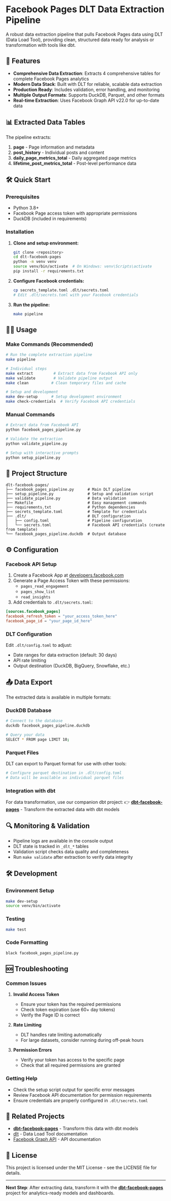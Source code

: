 # Facebook Pages DLT Data Extraction Pipeline

A robust data extraction pipeline that pulls Facebook Pages data using DLT (Data Load Tool), providing clean, structured data ready for analysis or transformation with tools like dbt.

## 🚀 Features

- **Comprehensive Data Extraction**: Extracts 4 comprehensive tables for complete Facebook Pages analytics
- **Modern Data Stack**: Built with DLT for reliable, scalable data extraction
- **Production Ready**: Includes validation, error handling, and monitoring
- **Multiple Output Formats**: Supports DuckDB, Parquet, and other formats
- **Real-time Extraction**: Uses Facebook Graph API v22.0 for up-to-date data

## 📊 Extracted Data Tables

The pipeline extracts:

1. **page** - Page information and metadata
2. **post_history** - Individual posts and content  
3. **daily_page_metrics_total** - Daily aggregated page metrics
4. **lifetime_post_metrics_total** - Post-level performance data

## 🛠 Quick Start

### Prerequisites

- Python 3.8+
- Facebook Page access token with appropriate permissions
- DuckDB (included in requirements)

### Installation

1. **Clone and setup environment:**
   ```bash
   git clone <repository>
   cd dlt-facebook-pages
   python -m venv venv
   source venv/bin/activate  # On Windows: venv\Scripts\activate
   pip install -r requirements.txt
   ```

2. **Configure Facebook credentials:**
   ```bash
   cp secrets_template.toml .dlt/secrets.toml
   # Edit .dlt/secrets.toml with your Facebook credentials
   ```

3. **Run the pipeline:**
   ```bash
   make pipeline
   ```

## 🏃‍♂️ Usage

### Make Commands (Recommended)

```bash
# Run the complete extraction pipeline
make pipeline

# Individual steps
make extract         # Extract data from Facebook API only
make validate        # Validate pipeline output
make clean          # Clean temporary files and cache

# Setup and development
make dev-setup      # Setup development environment
make check-credentials  # Verify Facebook API credentials
```

### Manual Commands

```bash
# Extract data from Facebook API
python facebook_pages_pipeline.py

# Validate the extraction
python validate_pipeline.py

# Setup with interactive prompts
python setup_pipeline.py
```

## 📁 Project Structure

```
dlt-facebook-pages/
├── facebook_pages_pipeline.py      # Main DLT pipeline
├── setup_pipeline.py               # Setup and validation script
├── validate_pipeline.py            # Data validation
├── Makefile                        # Easy management commands
├── requirements.txt                # Python dependencies
├── secrets_template.toml           # Template for credentials
├── .dlt/                           # DLT configuration
│   ├── config.toml                 # Pipeline configuration
│   └── secrets.toml                # Facebook API credentials (create from template)
└── facebook_pages_pipeline.duckdb  # Output database
```

## ⚙️ Configuration

### Facebook API Setup

1. Create a Facebook App at [developers.facebook.com](https://developers.facebook.com)
2. Generate a Page Access Token with these permissions:
   - `pages_read_engagement`
   - `pages_show_list`
   - `read_insights`
3. Add credentials to `.dlt/secrets.toml`:

```toml
[sources.facebook_pages]
facebook_refresh_token = "your_access_token_here"
facebook_page_id = "your_page_id_here"
```

### DLT Configuration

Edit `.dlt/config.toml` to adjust:
- Date ranges for data extraction (default: 30 days)
- API rate limiting
- Output destination (DuckDB, BigQuery, Snowflake, etc.)

## 📤 Data Export

The extracted data is available in multiple formats:

### DuckDB Database
```bash
# Connect to the database
duckdb facebook_pages_pipeline.duckdb

# Query your data
SELECT * FROM page LIMIT 10;
```

### Parquet Files
DLT can export to Parquet format for use with other tools:
```bash
# Configure parquet destination in .dlt/config.toml
# Data will be available as individual parquet files
```

### Integration with dbt
For data transformation, use our companion dbt project:
👉 **[dbt-facebook-pages](../dbt-facebook-pages)** - Transform the extracted data with dbt models

## 🔍 Monitoring & Validation

- Pipeline logs are available in the console output
- DLT state is tracked in `_dlt_*` tables
- Validation script checks data quality and completeness
- Run `make validate` after extraction to verify data integrity

## 🛠 Development

### Environment Setup
```bash
make dev-setup
source venv/bin/activate
```

### Testing
```bash
make test
```

### Code Formatting
```bash
black facebook_pages_pipeline.py
```

## 🆘 Troubleshooting

### Common Issues

1. **Invalid Access Token**
   - Ensure your token has the required permissions
   - Check token expiration (use 60+ day tokens)
   - Verify the Page ID is correct

2. **Rate Limiting**
   - DLT handles rate limiting automatically
   - For large datasets, consider running during off-peak hours

3. **Permission Errors**
   - Verify your token has access to the specific page
   - Check that all required permissions are granted

### Getting Help
- Check the setup script output for specific error messages
- Review Facebook API documentation for permission requirements
- Ensure credentials are properly configured in `.dlt/secrets.toml`

## 🔗 Related Projects

- **[dbt-facebook-pages](../dbt-facebook-pages)** - Transform this data with dbt models
- [dlt](https://dlthub.com/) - Data Load Tool documentation
- [Facebook Graph API](https://developers.facebook.com/docs/graph-api/) - API documentation

## 📄 License

This project is licensed under the MIT License - see the LICENSE file for details.

---

**Next Step**: After extracting data, transform it with the **[dbt-facebook-pages](../dbt-facebook-pages)** project for analytics-ready models and dashboards.